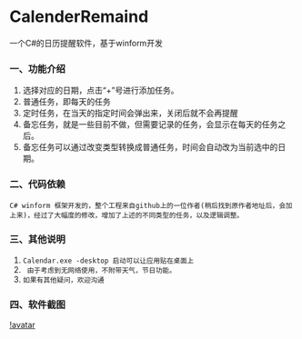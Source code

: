 # CalenderRemaind
一个C#的日历提醒软件，基于winform开发

### 一、功能介绍
1. 选择对应的日期，点击“+”号进行添加任务。
2. 普通任务，即每天的任务
3. 定时任务，在当天的指定时间会弹出来，关闭后就不会再提醒
4. 备忘任务，就是一些目前不做，但需要记录的任务，会显示在每天的任务之后。
5. 备忘任务可以通过改变类型转换成普通任务，时间会自动改为当前选中的日期。

### 二、代码依赖
`C# winform 框架开发的，整个工程来自github上的一位作者(稍后找到原作者地址后，会加上来)，经过了大幅度的修改，增加了上述的不同类型的任务，以及逻辑调整。`

### 三、其他说明
1. ` Calendar.exe -desktop 启动可以让应用贴在桌面上 `
2. ` 由于考虑到无网络使用，不附带天气，节日功能。`
3. ` 如果有其他疑问，欢迎沟通 `

### 四、软件截图
[!avatar](https://github.com/memolp/CalenderRemaind/blob/master/images/screencap.png)
